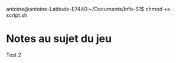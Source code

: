 antoine@antoine-Latitude-E7440:~/Documents/Info-S1$ chmod +x script.sh


# Notes au sujet du jeu
Test 2